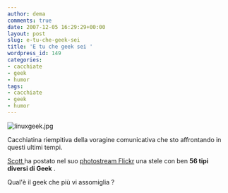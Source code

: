 ```yaml
---
author: dema
comments: true
date: 2007-12-05 16:29:29+00:00
layout: post
slug: e-tu-che-geek-sei
title: 'E tu che geek sei '
wordpress_id: 149
categories:
- cacchiate
- geek
- humor
tags:
- cacchiate
- geek
- humor
---
```


![linuxgeek.jpg](http://dema.tv/wp-content/uploads/2007/12/linuxgeek1.jpg)

Cacchiatina riempitiva della voragine comunicativa che sto affrontando in questi ultimi tempi.

[Scott ](http://www.flickr.com/photos/scottjohnson/)ha postato nel suo [photostream Flickr](http://www.flickr.com/photo_zoom.gne?id=2086153791&size=o&context=set-72157601200807582) una stele con ben **56 tipi diversi di Geek** .

Qual'è il geek che più vi assomiglia ?
